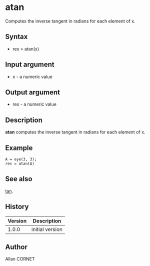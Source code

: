

# atan

Computes the inverse tangent in radians for each element of x.

## Syntax

- res = atan(x)

## Input argument

 - x - a numeric value

## Output argument

 - res - a numeric value

## Description

<b>atan</b> computes the inverse tangent in radians for each element of x.

## Example

```Nelson
A = eye(3, 3);
res = atan(A)
```

## See also

[tan](tan.md).
## History

|Version|Description|
|------|------|
|1.0.0|initial version|


## Author

Allan CORNET



